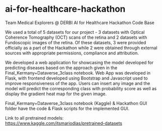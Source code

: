 # ai-for-healthcare-hackathon
Team Medical Explorers @ DERBI AI for Healthcare Hackathon Code Base

We used a total of 5 datasets for our project - 3 datasets with Optical Coherence Tomography (OCT) scans of the retina and 2 datasets with Fundoscopic images of the retina. Of these datasets, 3 were provided officially as a part of the Hackathon while 2 were obtained through external sources with appropriate permissions, compliance and attribution.

We developed a web application for showcasing the model developed for predicting diseases based on the approach given in the Final_Kermany+Dataverse_3class notebook. Web App was developed in Flask, with frontend developed using Bootstrap and Javascript used to improve responsiveness of the app. Users can insert any image and the model will predict the corresponding class with probability score as well as display the gradient heat map for the given image.

Final_Kermany+Dataverse_3class notebook (Kaggle) & Hackathon GUI folder have the code & Flask scripts for the implemented GUI.

Link to all pretrained models: https://www.kaggle.com/itsmariodias/pretrained-datasets
